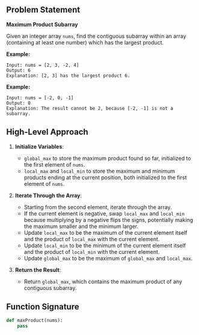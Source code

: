 ## Problem Statement

**Maximum Product Subarray**

Given an integer array `nums`, find the contiguous subarray within an array (containing at least one number) which has the largest product.

**Example:**
```
Input: nums = [2, 3, -2, 4]
Output: 6
Explanation: [2, 3] has the largest product 6.
```

**Example:**
```
Input: nums = [-2, 0, -1]
Output: 0
Explanation: The result cannot be 2, because [-2, -1] is not a subarray.
```

## High-Level Approach

1. **Initialize Variables**:
    - `global_max` to store the maximum product found so far, initialized to the first element of `nums`.
    - `local_max` and `local_min` to store the maximum and minimum products ending at the current position, both initialized to the first element of `nums`.

2. **Iterate Through the Array**:
    - Starting from the second element, iterate through the array.
    - If the current element is negative, swap `local_max` and `local_min` because multiplying by a negative flips the signs, potentially making the maximum smaller and the minimum larger.
    - Update `local_max` to be the maximum of the current element itself and the product of `local_max` with the current element.
    - Update `local_min` to be the minimum of the current element itself and the product of `local_min` with the current element.
    - Update `global_max` to be the maximum of `global_max` and `local_max`.

3. **Return the Result**:
    - Return `global_max`, which contains the maximum product of any contiguous subarray.

## Function Signature

```python
def maxProduct(nums):
    pass
```
